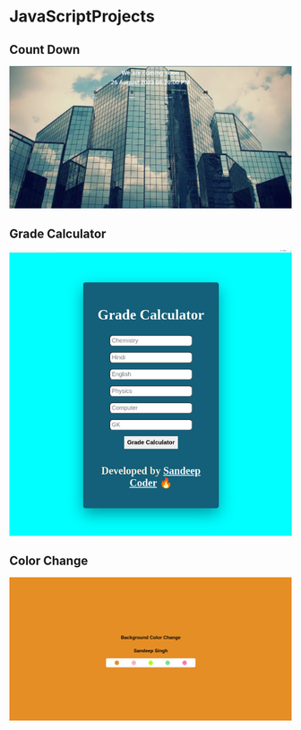 # JavaScriptProjects

## Count Down
<img src="https://github.com/Sandeep-coder-app/JavaScriptProjects/blob/main/Count%20Down/Screenshot%20from%202023-08-26%2019-50-25.png" width=800/>

## Grade Calculator
<img src="https://github.com/Sandeep-coder-app/JavaScriptProjects/blob/main/Grade%20Calculator/Screenshot%20from%202023-08-18%2016-06-59.png" width=800/>

## Color Change
<img src="https://github.com/Sandeep-coder-app/JavaScriptProjects/blob/main/ColorChanger/Screenshot%20from%202023-08-29%2017-14-25.png" width=800/>
